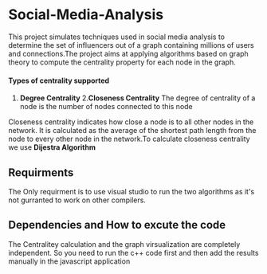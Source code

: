 # Social-Media-Analysis
This project simulates techniques  used in social media analysis to determine the set of influencers out of a
graph containing millions of users and connections.The project aims at applying algorithms based on graph theory to compute the centrality
property for each node in the graph.

#### Types of centrality supported
1. **Degree Centrality**
2.**Closeness Centrality**
The degree of centrality of a node is the number of nodes connected to this node

Closeness centrality indicates how close a node is to all other nodes in the network. It is
calculated as the average of the shortest path length from the node to every other node in
the network.To calculate closeness centrality we use **Dijestra Algorithm**


## Requirments
The Only requirment is to use visual studio to run the two algorithms as it's not gurranted to work on other compilers.


## Dependencies and How to excute the code
The Centralitey calculation and the graph virsualization are completely independent.
So you need to run the c++ code first and then add the results manually in the javascript application  
